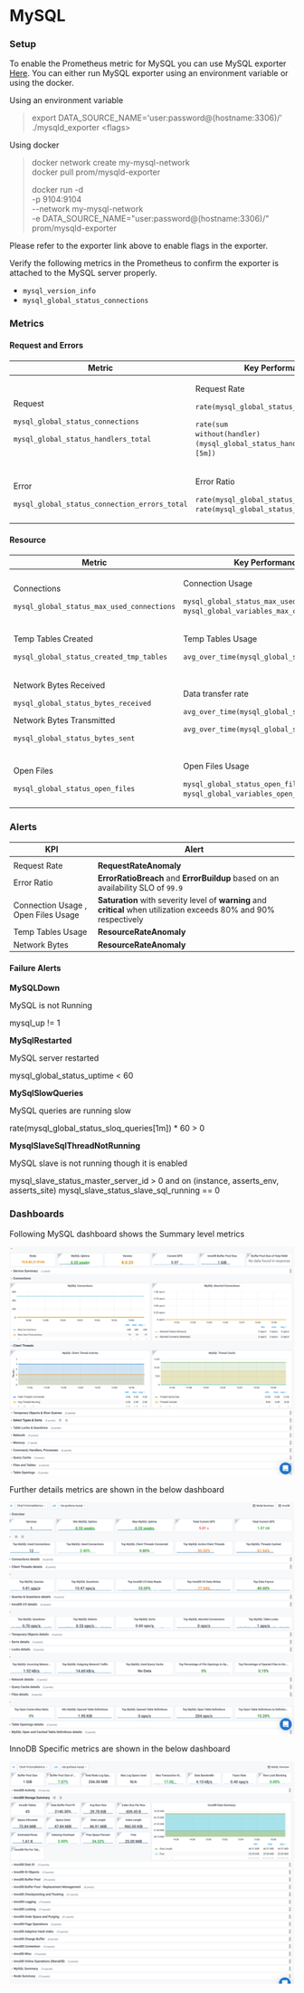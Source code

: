 # MySQL

### Setup <a href="#setup" id="setup"></a>

To enable the Prometheus metric for MySQL you can use MySQL exporter [Here](https://github.com/prometheus/mysqld\_exporter). You can either run MySQL exporter using an environment variable or using the docker.

Using an environment variable

> export DATA\_SOURCE\_NAME='user:password@(hostname:3306)/'\
> ./mysqld\_exporter \<flags>

Using docker

> docker network create my-mysql-network\
> docker pull prom/mysqld-exporter
>
> docker run -d\
> \-p 9104:9104\
> \--network my-mysql-network\
> \-e DATA\_SOURCE\_NAME="user:password@(hostname:3306)/"\
> prom/mysqld-exporter

Please refer to the exporter link above to enable flags in the exporter.

Verify the following metrics in the Prometheus to confirm the exporter is attached to the MySQL server properly.

* `mysql_version_info`
* `mysql_global_status_connections`

### Metrics <a href="#metrics" id="metrics"></a>

#### Request and Errors <a href="#request-and-errors" id="request-and-errors"></a>

| **Metric**                                                                                                              | **Key Performance Indicator (KPI)**                                                                                                                                                        |
| ----------------------------------------------------------------------------------------------------------------------- | ------------------------------------------------------------------------------------------------------------------------------------------------------------------------------------------ |
| <p>Request</p><p><code>mysql_global_status_connections</code></p><p><code>mysql_global_status_handlers_total</code></p> | <p>Request Rate</p><p><code>rate(mysql_global_status_connections[5m])</code></p><p><code>rate(sum without(handler) (mysql_global_status_handlers_total{handler=~"commit"})[5m])</code></p> |
| <p>Error</p><p><code>mysql_global_status_connection_errors_total</code></p>                                             | <p>Error Ratio</p><p><code>rate(mysql_global_status_connection_errors_total[5m])</code>/ <code>rate(mysql_global_status_connections[5m])</code></p>                                        |

#### Resource <a href="#resource" id="resource"></a>

| **Metric**                                                                                                                                                            | **Key Performance Indicator (KPI)**                                                                                                                                       |
| --------------------------------------------------------------------------------------------------------------------------------------------------------------------- | ------------------------------------------------------------------------------------------------------------------------------------------------------------------------- |
| <p>Connections</p><p><code>mysql_global_status_max_used_connections</code></p>                                                                                        | <p>Connection Usage</p><p><code>mysql_global_status_max_used_connections</code> / <code>mysql_global_variables_max_connections</code></p><p> </p>                         |
| <p>Temp Tables Created</p><p><code>mysql_global_status_created_tmp_tables</code></p>                                                                                  | <p>Temp Tables Usage</p><p><code>avg_over_time(mysql_global_status_created_tmp_tables[5m)</code></p>                                                                      |
| <p>Network Bytes Received</p><p><code>mysql_global_status_bytes_received</code></p><p>Network Bytes Transmitted</p><p><code>mysql_global_status_bytes_sent</code></p> | <p>Data transfer rate</p><p><code>avg_over_time(mysql_global_status_bytes_received[5m)</code></p><p><code>avg_over_time(mysql_global_status_bytes_received[5m)</code></p> |
| <p>Open Files</p><p><code>mysql_global_status_open_files</code></p>                                                                                                   | <p>Open Files Usage</p><p><code>mysql_global_status_open_files / mysql_global_variables_open_files_limit</code></p>                                                       |

### **Alerts** <a href="#alerts" id="alerts"></a>

| **KPI**                             | **Alert**                                                                                                            |
| ----------------------------------- | -------------------------------------------------------------------------------------------------------------------- |
|                                     |                                                                                                                      |
| Request Rate                        | **RequestRateAnomaly**                                                                                               |
| Error Ratio                         | **ErrorRatioBreach** and **ErrorBuildup** based on an availability SLO of `99.9`                                     |
| Connection Usage , Open Files Usage | **Saturation** with severity level of **warning** and **critical** when utilization exceeds 80% and 90% respectively |
| Temp Tables Usage                   | **ResourceRateAnomaly**                                                                                              |
| Network Bytes                       | **ResourceRateAnomaly**                                                                                              |

#### Failure Alerts <a href="#failure-alerts" id="failure-alerts"></a>

**MySQLDown**

MySQL is not Running

mysql\_up != 1

**MySqlRestarted**

MySQL server restarted

mysql\_global\_status\_uptime < 60

**MySqlSlowQueries**

MySQL queries are running slow

rate(mysql\_global\_status\_sloq\_queries\[1m]) \* 60 > 0

**MysqlSlaveSqlThreadNotRunning**

MySQL slave is not running though it is enabled

mysql\_slave\_status\_master\_server\_id > 0 and on (instance, asserts\_env, asserts\_site) mysql\_slave\_status\_slave\_sql\_running == 0

### Dashboards <a href="#dashboards" id="dashboards"></a>

Following MySQL dashboard shows the Summary level metrics

![](<../../.gitbook/assets/image (16).png>)

Further details metrics are shown in the below dashboard

![](<../../.gitbook/assets/image (10).png>)

InnoDB Specific metrics are shown in the below dashboard

![](<../../.gitbook/assets/image (21).png>)
